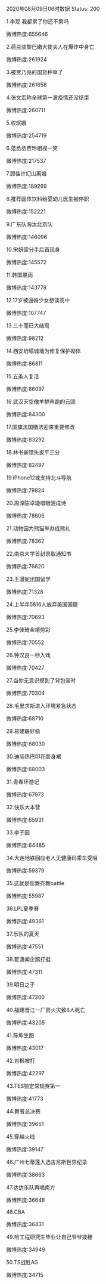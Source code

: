 2020年08月09日06时数据
Status: 200

1.李现 我都累了你还不累吗

微博热度:655646

2.荷兰驻黎巴嫩大使夫人在爆炸中身亡

微博热度:261924

3.被贾乃亮的国货种草了

微博热度:261658

4.张文宏称全球第一波疫情还没结束

微博热度:260711

5.权珉娥

微博热度:254719

6.范丞丞贾玲相视一笑

微博热度:217537

7.顾佳许幻山离婚

微博热度:189269

8.推荐固体饮料给婴幼儿医生被停职

微博热度:152221

9.广东队淘汰北京队

微博热度:146096

10.宋妍霏分手后首现身

微博热度:145572

11.韩国暴雨

微博热度:143778

12.17岁被逼婚少女想读高中

微博热度:107747

13.三十而已大结局

微博热度:98212

14.西安坍塌城墙为修复保护砌体

微博热度:86811

15.五条人复活

微博热度:86097

16.武汉天空像羊群奔跑的云团

微博热度:84300

17.国旗法国徽法迎来重要修改

微博热度:83292

18.林书豪错失扳平三分

微博热度:82497

19.iPhone12或支持北斗导航

微博热度:79824

20.周深陈卓璇唱眼泪成诗

微博热度:78606

21.动物园为熊猫举办成熊礼

微博热度:78362

22.南京大学首封录取通知书

微博热度:76620

23.王漫妮出国留学

微博热度:71328

24.上半年5816人放弃美国国籍

微博热度:70693

25.李佳琦金靖剪彩

微博热度:70552

26.钟汉良一秒入戏

微博热度:70427

27.当你无意识摸到了背包带时

微博热度:70304

28.毛里求斯进入环境紧急状态

微博热度:68710

29.易建联好稳

微博热度:68030

30.迪丽热巴印花裹身裙

微博热度:68003

31.青春环游记

微博热度:67973

32.快乐大本营

微博热度:65931

33.李子园

微博热度:64485

34.大连地铁回应老人无健康码乘车受阻

微博热度:59379

35.这就是街舞齐舞battle

微博热度:55987

36.LPL夏季赛

微博热度:49361

37.乐队的夏天

微博热度:47551

38.翟潇闻企鹅打挺

微博热度:47311

39.明日之子

微博热度:47300

40.福建晋江一厂房火灾致8人死亡

微博热度:43205

41.陈坤生图

微博热度:43017

42.肖枫被打

微博热度:42297

43.TES锁定常规赛第一

微博热度:41773

44.舞者总决赛

微博热度:39661

45.穿越火线

微博热度:39147

46.广州七蒂莲入选吉尼斯世界纪录

微博热度:38663

47.达达乐队再唱南方

微博热度:36648

48.CBA

微博热度:36431

49.哈工程研究生毕业让自己爷爷拨穗

微博热度:34949

50.TS战胜AG

微博热度:34715

